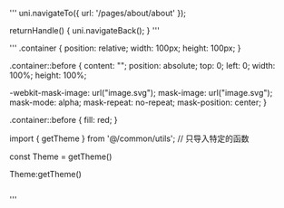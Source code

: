 [](https://uniapp.dcloud.net.cn/component/uniui/uni-popup.html#type-options)

[](http://192.168.1.1:5173/#/pages/adddevice/adddevice)

'''
uni.navigateTo({
    url: '/pages/about/about'
});
  
returnHandle() {
   uni.navigateBack();
}
'''



'''
.container {
  position: relative;
  width: 100px;
  height: 100px;
}

.container::before {
  content: "";
  position: absolute;
  top: 0;
  left: 0;
  width: 100%;
  height: 100%;
  
  -webkit-mask-image: url("image.svg");
  mask-image: url("image.svg");
  mask-mode: alpha;
  mask-repeat: no-repeat;
  mask-position: center;
}

.container::before {
  fill: red;
}

import { getTheme } from '@/common/utils'; // 只导入特定的函数

const Theme = getTheme()
	
Theme:getTheme()

<img class="loading" :src="'/static/gifs/'+theme+'/Radar-E.gif'" /> 

<view class="aboutview pageview">
			<span @click='returnHandle'>
				<em class="nav-arrow"></em>
			</span>
</uni-section>
			

'''